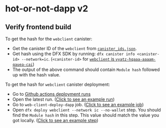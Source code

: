 # hot-or-not-dapp v2

## Verify frontend build

To get the hash for the `webclient` canister:

- Get the canister ID of the `webclient` from [`canister_ids.json`](https://github.com/go-bazzinga/hot-or-not-dapp/blob/main/canister_ids.json).
- Get hash using the DFX SDK by running: `dfx canister info <canister-id> --network=ic`.
  (`<canister-id>` for [`webclient` is `vyatz-hqaaa-aaaam-qauea-cai`](https://github.com/go-bazzinga/hot-or-not-dapp/blob/main/canister_ids.json))
- The output of the above command should contain `Module hash` followed up with the hash value.

To get the hash for `webclient` canister deployment:

- Go to [Github actions deployment runs](https://github.com/go-bazzinga/hot-or-not-dapp/actions/workflows/webclient-deploy.yml)
- Open the latest run. ([Click to see an example run](https://github.com/go-bazzinga/hot-or-not-dapp/actions/runs/4900015913/jobs/8750374252))
- Go to `web-client-deploy-dapp` job. ([Click to see an example job](https://github.com/go-bazzinga/hot-or-not-dapp/actions/runs/4900015913/jobs/8750374252))
- Open `dfx deploy webclient --network ic --no-wallet` step. You should find the `Module hash` in this step. This value should match the value you got locally. ([Click to see an example step](https://github.com/go-bazzinga/hot-or-not-dapp/actions/runs/4900015913/jobs/8750374252#step:8:16))
